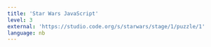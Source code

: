 ```yaml
---
title: 'Star Wars JavaScript'
level: 3
external: 'https://studio.code.org/s/starwars/stage/1/puzzle/1'
language: nb
---
```

